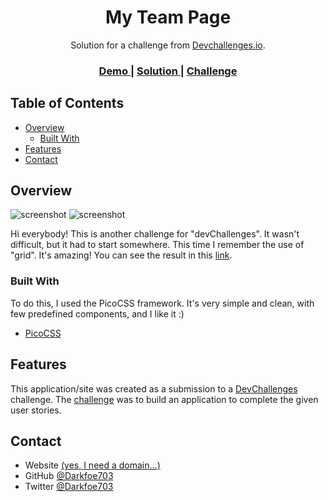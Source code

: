 <!-- Please update value in the {}  -->

<h1 align="center">My Team Page</h1>

<div align="center">
   Solution for a challenge from  <a href="http://devchallenges.io" target="_blank">Devchallenges.io</a>.
</div>

<div align="center">
  <h3>
    <a href="https://darkfoe703.github.io/dev-challenge-team/team.html">
      Demo
    </a>
    <span> | </span>
    <a href="https://www.figma.com/file/F8d1qJsorEdY47N74HLxQ4/team-page-challenge?node-id=1%3A2">
      Solution
    </a>
    <span> | </span>
    <a href="https://devchallenges.io/challenges/hhmesazsqgKXrTkYkt0U">
      Challenge
    </a>
  </h3>
</div>

<!-- TABLE OF CONTENTS -->

## Table of Contents

- [Overview](#overview)
  - [Built With](#built-with)
- [Features](#features)
- [Contact](#contact)

<!-- OVERVIEW -->

## Overview

![screenshot](https://i.imgur.com/8EBZj5R.png)
![screenshot](https://i.imgur.com/eqAWtV9.png)

Hi everybody!
This is another challenge for "devChallenges". It wasn't difficult, but it had to start somewhere.
This time I remember the use of "grid". It's amazing!
You can see the result in this [link](https://darkfoe703.github.io/dev-challenge-team/team.html).

### Built With

<!-- This section should list any major frameworks that you built your project using. Here are a few examples.-->

To do this, I used the PicoCSS framework. It's very simple and clean, with few predefined components, and I like it :) 
- [PicoCSS](https://picocss.com/)

## Features

<!-- List the features of your application or follow the template. Don't share the figma file here :) -->

This application/site was created as a submission to a [DevChallenges](https://devchallenges.io/challenges) challenge. The [challenge](https://devchallenges.io/challenges/hhmesazsqgKXrTkYkt0U) was to build an application to complete the given user stories.


## Contact

- Website [(yes, I need a domain...)](https://darkfoe703.github.io/darkfoe703/)
- GitHub [@Darkfoe703](https://github.com/Darkfoe703)
- Twitter [@Darkfoe703](https://twitter.com/Darkfoe703)
